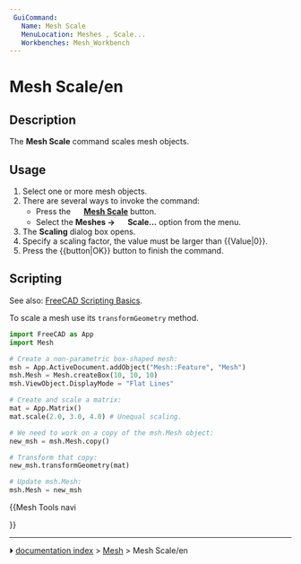 ```yaml
---
 GuiCommand:
   Name: Mesh Scale
   MenuLocation: Meshes , Scale...
   Workbenches: Mesh_Workbench
---
```


# Mesh Scale/en

## Description

The **Mesh Scale** command scales mesh objects.

## Usage

1.  Select one or more mesh objects.
2.  There are several ways to invoke the command:
    -   Press the **<img src="images/Mesh_Scale.svg" width=16px> [Mesh Scale](Mesh_Scale.md)** button.
    -   Select the **Meshes → <img src="images/Mesh_Scale.svg" width=16px> Scale...** option from the menu.
3.  The **Scaling** dialog box opens.
4.  Specify a scaling factor, the value must be larger than {{Value|0}}.
5.  Press the {{button|OK}} button to finish the command.

## Scripting

See also: [FreeCAD Scripting Basics](FreeCAD_Scripting_Basics.md).

To scale a mesh use its `transformGeometry` method.


```python
import FreeCAD as App
import Mesh

# Create a non-parametric box-shaped mesh:
msh = App.ActiveDocument.addObject("Mesh::Feature", "Mesh")
msh.Mesh = Mesh.createBox(10, 10, 10)
msh.ViewObject.DisplayMode = "Flat Lines"

# Create and scale a matrix:
mat = App.Matrix()
mat.scale(2.0, 3.0, 4.0) # Unequal scaling.

# We need to work on a copy of the msh.Mesh object:
new_msh = msh.Mesh.copy()

# Transform that copy:
new_msh.transformGeometry(mat)

# Update msh.Mesh:
msh.Mesh = new_msh
```





{{Mesh Tools navi

}}



---
⏵ [documentation index](../README.md) > [Mesh](Mesh_Workbench.md) > Mesh Scale/en
